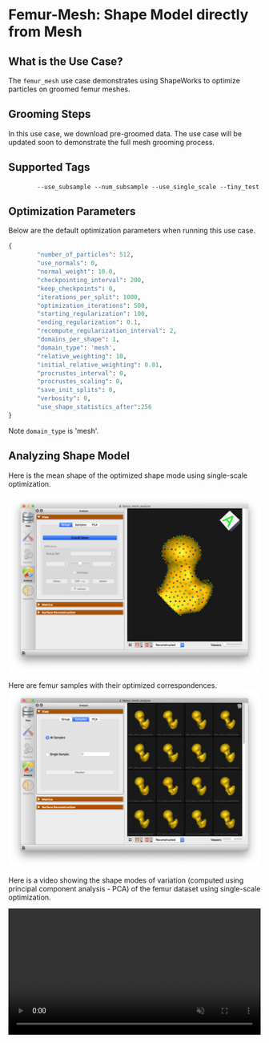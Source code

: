 # Femur-Mesh: Shape Model directly from Mesh

## What is the Use Case?

The `femur_mesh` use case demonstrates using ShapeWorks to optimize particles on groomed femur meshes.

## Grooming Steps

In this use case, we download pre-groomed data. The use case will be updated soon to demonstrate the full mesh grooming process.

## Supported Tags

``` 
        --use_subsample --num_subsample --use_single_scale --tiny_test
``` 

## Optimization Parameters

Below are the default optimization parameters when running this use case.

```python
{
        "number_of_particles": 512,
        "use_normals": 0,
        "normal_weight": 10.0,
        "checkpointing_interval": 200,
        "keep_checkpoints": 0,
        "iterations_per_split": 1000,
        "optimization_iterations": 500,
        "starting_regularization": 100,
        "ending_regularization": 0.1,
        "recompute_regularization_interval": 2,
        "domains_per_shape": 1,
        "domain_type": 'mesh',
        "relative_weighting": 10,
        "initial_relative_weighting": 0.01,
        "procrustes_interval": 0,
        "procrustes_scaling": 0,
        "save_init_splits": 0,
        "verbosity": 0,
        "use_shape_statistics_after":256
}
```
Note `domain_type` is 'mesh'.

## Analyzing Shape Model

Here is the mean shape of the optimized shape mode using single-scale optimization.

![Femur Mean Shape](../../img/use-cases/femur-mesh/mean.png)

Here are femur samples with their optimized correspondences.
![Femur Samples](../../img/use-cases/femur-mesh/samples.png)

Here is a video showing the shape modes of variation (computed using principal component analysis - PCA) of the femur dataset using single-scale optimization.

<p><video src="https://sci.utah.edu/~shapeworks/doc-resources/mp4s/femur_mesh_pca.mp4" autoplay muted loop controls style="width:100%"></p>
